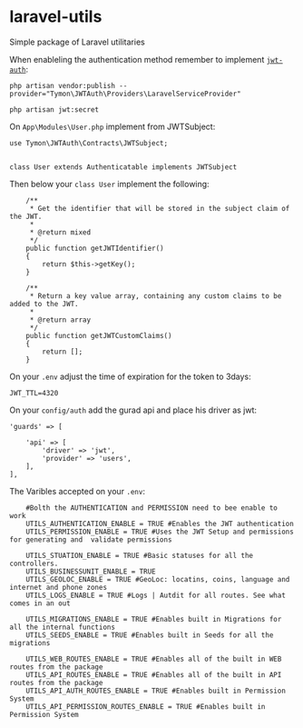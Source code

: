 # laravel-utils
Simple package of Laravel utilitaries 


When enableling the authentication method remember to implement [`jwt-auth`](https://jwt-auth.readthedocs.io/en/develop/): 

```
php artisan vendor:publish --provider="Tymon\JWTAuth\Providers\LaravelServiceProvider"  
```

```
php artisan jwt:secret
```

On `App\Modules\User.php` implement from JWTSubject:

```
use Tymon\JWTAuth\Contracts\JWTSubject;


class User extends Authenticatable implements JWTSubject 
```

Then below your `class User` implement the following: 
```
    /**
     * Get the identifier that will be stored in the subject claim of the JWT.
     *
     * @return mixed
     */
    public function getJWTIdentifier()
    {
        return $this->getKey();
    }

    /**
     * Return a key value array, containing any custom claims to be added to the JWT.
     *
     * @return array
     */
    public function getJWTCustomClaims()
    {
        return [];
    }
```


On your `.env` adjust the time of expiration for the token to 3days:

```
JWT_TTL=4320
```


On your `config/auth` add the gurad api and place his driver as jwt:

```
'guards' => [
        
    'api' => [
        'driver' => 'jwt',
        'provider' => 'users',
    ],
],
```

The Varibles accepted on your `.env`: 

```
    #Bolth the AUTHENTICATION and PERMISSION need to bee enable to work
    UTILS_AUTHENTICATION_ENABLE = TRUE #Enables the JWT authentication
    UTILS_PERMISSION_ENABLE = TRUE #Uses the JWT Setup and permissions for generating and  validate permissions

    UTILS_STUATION_ENABLE = TRUE #Basic statuses for all the controllers.
    UTILS_BUSINESSUNIT_ENABLE = TRUE
    UTILS_GEOLOC_ENABLE = TRUE #GeoLoc: locatins, coins, language and internet and phone zones
    UTILS_LOGS_ENABLE = TRUE #Logs | Autdit for all routes. See what comes in an out

    UTILS_MIGRATIONS_ENABLE = TRUE #Enables built in Migrations for all the internal functions
    UTILS_SEEDS_ENABLE = TRUE #Enables built in Seeds for all the migrations

    UTILS_WEB_ROUTES_ENABLE = TRUE #Enables all of the built in WEB routes from the package
    UTILS_API_ROUTES_ENABLE = TRUE #Enables all of the built in API routes from the package
    UTILS_API_AUTH_ROUTES_ENABLE = TRUE #Enables built in Permission System
    UTILS_API_PERMISSION_ROUTES_ENABLE = TRUE #Enables built in Permission System
```